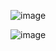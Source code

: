 ![image](https://github.com/CedricChauvet/Computer_Vision/assets/16280142/6d93bb72-f356-44c1-abd1-00cc8260b4fd)


![image](https://github.com/CedricChauvet/Computer_Vision/assets/16280142/eb37eda8-2b7c-4316-b84a-d6d0fc8ca20a)

